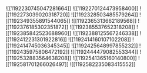 ![[1192230745047281664]]
![[1192270124473958400]]
![[1192273039020318720]]
![[1192328503485579264]]
![[1192349355891544065]]
![[1192365313662189568]]
![[1192376185302351872]]
![[1192385537652318208]]
![[1192385842523688960]]
![[1192388125567246338]]
![[1192412231301922816]]
![[1192414160107102208]]
![[1192414745036345345]]
![[1192425648997855232]]
![[1192435975806472192]]
![[1192444479082553344]]
![[1192532883564638208]]
![[1192541365160140800]]
![[1192581701266026497]]
![[1192582235083415552]]
